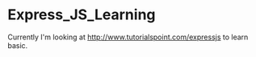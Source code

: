 # Express_JS_Learning
Currently I'm looking at http://www.tutorialspoint.com/expressjs to learn basic.
